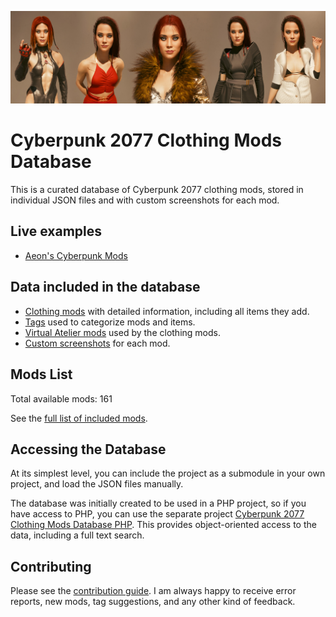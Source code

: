![](docs/github_banner.jpg)

# Cyberpunk 2077 Clothing Mods Database

This is a curated database of Cyberpunk 2077 clothing mods, stored in individual 
JSON files and with custom screenshots for each mod.

## Live examples

- [Aeon's Cyberpunk Mods][]

## Data included in the database

- [Clothing mods](mods-list.md) with detailed information, including all items they add.
- [Tags](docs/tagging-reference.md) used to categorize mods and items.
- [Virtual Atelier mods](docs/atelier-reference.md) used by the clothing mods.
- [Custom screenshots](data/clothing/screens) for each mod.

## Mods List

Total available mods: 161

See the [full list of included mods](mods-list.md).  

## Accessing the Database

At its simplest level, you can include the project as a submodule in your own
project, and load the JSON files manually.

The database was initially created to be used in a PHP project, so if you have 
access to PHP, you can use the separate project [Cyberpunk 2077 Clothing Mods Database PHP][].
This provides object-oriented access to the data, including a full text search.

## Contributing

Please see the [contribution guide](docs/contributing.md). I am always happy to 
receive error reports, new mods, tag suggestions, and any other kind of feedback.


[Cyberpunk 2077 Clothing Mods Database PHP]: https://github.com/Mistralys/cyberpunk-mod-db-php
[Aeon's Cyberpunk Mods]: https://aeonoftime.com/?article=2024-08-06-cyberpunk-clothing-mods&page=article